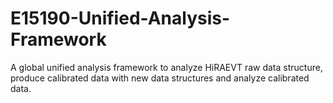 # E15190-Unified-Analysis-Framework
A global unified analysis framework to analyze HiRAEVT raw data structure, produce calibrated data with new data structures and analyze calibrated data.
